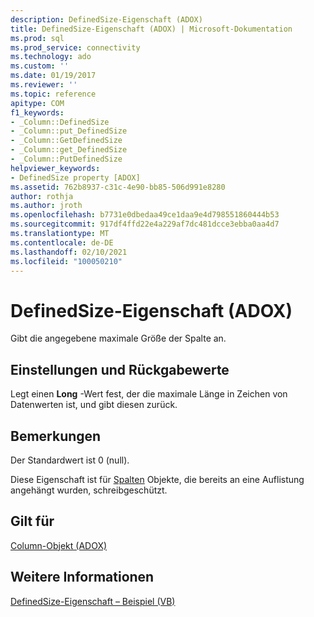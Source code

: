 ```yaml
---
description: DefinedSize-Eigenschaft (ADOX)
title: DefinedSize-Eigenschaft (ADOX) | Microsoft-Dokumentation
ms.prod: sql
ms.prod_service: connectivity
ms.technology: ado
ms.custom: ''
ms.date: 01/19/2017
ms.reviewer: ''
ms.topic: reference
apitype: COM
f1_keywords:
- _Column::DefinedSize
- _Column::put_DefinedSize
- _Column::GetDefinedSize
- _Column::get_DefinedSize
- _Column::PutDefinedSize
helpviewer_keywords:
- DefinedSize property [ADOX]
ms.assetid: 762b8937-c31c-4e90-bb85-506d991e8280
author: rothja
ms.author: jroth
ms.openlocfilehash: b7731e0dbedaa49ce1daa9e4d798551860444b53
ms.sourcegitcommit: 917df4ffd22e4a229af7dc481dcce3ebba0aa4d7
ms.translationtype: MT
ms.contentlocale: de-DE
ms.lasthandoff: 02/10/2021
ms.locfileid: "100050210"
---
```

# <a name="definedsize-property-adox"></a>DefinedSize-Eigenschaft (ADOX)
Gibt die angegebene maximale Größe der Spalte an.  
  
## <a name="settings-and-return-values"></a>Einstellungen und Rückgabewerte  
 Legt einen **Long** -Wert fest, der die maximale Länge in Zeichen von Datenwerten ist, und gibt diesen zurück.  
  
## <a name="remarks"></a>Bemerkungen  
 Der Standardwert ist 0 (null).  
  
 Diese Eigenschaft ist für [Spalten](./column-object-adox.md) Objekte, die bereits an eine Auflistung angehängt wurden, schreibgeschützt.  
  
## <a name="applies-to"></a>Gilt für  
 [Column-Objekt (ADOX)](./column-object-adox.md)  
  
## <a name="see-also"></a>Weitere Informationen  
 [DefinedSize-Eigenschaft – Beispiel (VB)](./definedsize-property-example-vb.md)